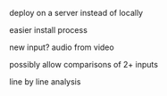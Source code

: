 deploy on a server instead of locally

easier install process

new input? audio from video

possibly allow comparisons of 2+ inputs

line by line analysis
